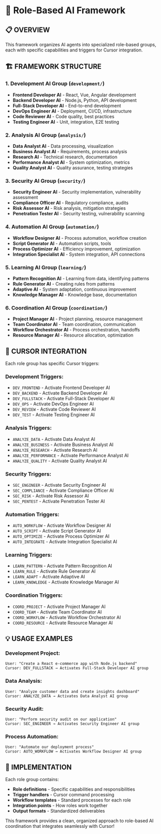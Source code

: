 # 🎯 Role-Based AI Framework

## **📋 OVERVIEW**
This framework organizes AI agents into specialized role-based groups, each with specific capabilities and triggers for Cursor integration.

## **🏗️ FRAMEWORK STRUCTURE**

### **1. Development AI Group** (`development/`)
- **Frontend Developer AI** - React, Vue, Angular development
- **Backend Developer AI** - Node.js, Python, API development  
- **Full-Stack Developer AI** - End-to-end development
- **DevOps Engineer AI** - Deployment, CI/CD, infrastructure
- **Code Reviewer AI** - Code quality, best practices
- **Testing Engineer AI** - Unit, integration, E2E testing

### **2. Analysis AI Group** (`analysis/`)
- **Data Analyst AI** - Data processing, visualization
- **Business Analyst AI** - Requirements, process analysis
- **Research AI** - Technical research, documentation
- **Performance Analyst AI** - System optimization, metrics
- **Quality Analyst AI** - Quality assurance, testing strategies

### **3. Security AI Group** (`security/`)
- **Security Engineer AI** - Security implementation, vulnerability assessment
- **Compliance Officer AI** - Regulatory compliance, audits
- **Risk Assessor AI** - Risk analysis, mitigation strategies
- **Penetration Tester AI** - Security testing, vulnerability scanning

### **4. Automation AI Group** (`automation/`)
- **Workflow Designer AI** - Process automation, workflow creation
- **Script Generator AI** - Automation scripts, tools
- **Process Optimizer AI** - Efficiency improvement, optimization
- **Integration Specialist AI** - System integration, API connections

### **5. Learning AI Group** (`learning/`)
- **Pattern Recognition AI** - Learning from data, identifying patterns
- **Rule Generator AI** - Creating rules from patterns
- **Adaptive AI** - System adaptation, continuous improvement
- **Knowledge Manager AI** - Knowledge base, documentation

### **6. Coordination AI Group** (`coordination/`)
- **Project Manager AI** - Project planning, resource management
- **Team Coordinator AI** - Team coordination, communication
- **Workflow Orchestrator AI** - Process orchestration, handoffs
- **Resource Manager AI** - Resource allocation, optimization

## **🚀 CURSOR INTEGRATION**

Each role group has specific Cursor triggers:

### **Development Triggers:**
- `DEV_FRONTEND` - Activate Frontend Developer AI
- `DEV_BACKEND` - Activate Backend Developer AI
- `DEV_FULLSTACK` - Activate Full-Stack Developer AI
- `DEV_OPS` - Activate DevOps Engineer AI
- `DEV_REVIEW` - Activate Code Reviewer AI
- `DEV_TEST` - Activate Testing Engineer AI

### **Analysis Triggers:**
- `ANALYZE_DATA` - Activate Data Analyst AI
- `ANALYZE_BUSINESS` - Activate Business Analyst AI
- `ANALYZE_RESEARCH` - Activate Research AI
- `ANALYZE_PERFORMANCE` - Activate Performance Analyst AI
- `ANALYZE_QUALITY` - Activate Quality Analyst AI

### **Security Triggers:**
- `SEC_ENGINEER` - Activate Security Engineer AI
- `SEC_COMPLIANCE` - Activate Compliance Officer AI
- `SEC_RISK` - Activate Risk Assessor AI
- `SEC_PENTEST` - Activate Penetration Tester AI

### **Automation Triggers:**
- `AUTO_WORKFLOW` - Activate Workflow Designer AI
- `AUTO_SCRIPT` - Activate Script Generator AI
- `AUTO_OPTIMIZE` - Activate Process Optimizer AI
- `AUTO_INTEGRATE` - Activate Integration Specialist AI

### **Learning Triggers:**
- `LEARN_PATTERN` - Activate Pattern Recognition AI
- `LEARN_RULE` - Activate Rule Generator AI
- `LEARN_ADAPT` - Activate Adaptive AI
- `LEARN_KNOWLEDGE` - Activate Knowledge Manager AI

### **Coordination Triggers:**
- `COORD_PROJECT` - Activate Project Manager AI
- `COORD_TEAM` - Activate Team Coordinator AI
- `COORD_WORKFLOW` - Activate Workflow Orchestrator AI
- `COORD_RESOURCE` - Activate Resource Manager AI

## **💡 USAGE EXAMPLES**

### **Development Project:**
```
User: "Create a React e-commerce app with Node.js backend"
Cursor: DEV_FULLSTACK → Activates Full-Stack Developer AI group
```

### **Data Analysis:**
```
User: "Analyze customer data and create insights dashboard"
Cursor: ANALYZE_DATA → Activates Data Analyst AI group
```

### **Security Audit:**
```
User: "Perform security audit on our application"
Cursor: SEC_ENGINEER → Activates Security Engineer AI group
```

### **Process Automation:**
```
User: "Automate our deployment process"
Cursor: AUTO_WORKFLOW → Activates Workflow Designer AI group
```

## **🔧 IMPLEMENTATION**

Each role group contains:
- **Role definitions** - Specific capabilities and responsibilities
- **Trigger handlers** - Cursor command processing
- **Workflow templates** - Standard processes for each role
- **Integration points** - How roles work together
- **Output formats** - Standardized deliverables

This framework provides a clean, organized approach to role-based AI coordination that integrates seamlessly with Cursor!
